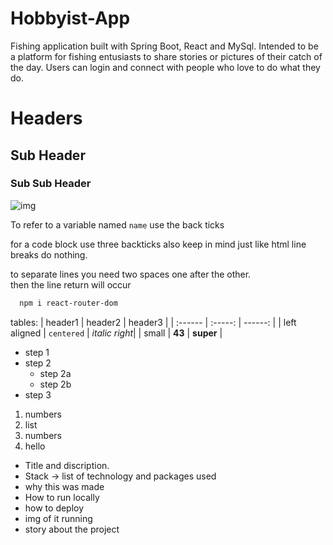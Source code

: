 # Hobbyist-App
Fishing application built with Spring Boot, React and MySql. Intended to be a platform for fishing entusiasts to share stories or pictures of their catch of the day. Users can login and connect with people who love to do what they do.


# Headers
## Sub Header
### Sub Sub Header

![img]()

To refer to a variable named `name` use the back ticks

for a code block use three backticks also keep in mind just like html
line breaks do nothing. 

to separate lines you need two spaces one after the other.  
then the line return will occur


```bash
  npm i react-router-dom
```

tables:
| header1 | header2 | header3 |
| :------ | :-----: | ------: |
| left aligned | `centered` | *italic right*|
| small | __43__ | **super** |

* step 1
* step 2 
  * step 2a
  * step 2b
* step 3

1. numbers
1. list
1. numbers
  1. hello 

* Title and discription.  
* Stack -> list of technology and packages used
* why this was made  
* How to run locally
* how to deploy
* img of it running
* story about the project
